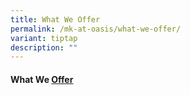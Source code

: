 ```yaml
---
title: What We Offer
permalink: /mk-at-oasis/what-we-offer/
variant: tiptap
description: ""
---
```

<h4>What We <a href="/files/What_We_Offer.pdf" rel="noopener noreferrer nofollow" target="_blank">Offer</a></h4><p></p>